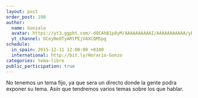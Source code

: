 ```yaml
---
layout: post
order_post: 190
author:
  name: Gonzalo
  avatar: https://yt3.ggpht.com/-d8CAhB1p8yM/AAAAAAAAAAI/AAAAAAAAAAA/yB7Yue1TjKE/s88-c-k-no/photo.jpg
  yt_channel: UCeyNeOTyARtPEjVAXCQM5pg
schedule:
  in_spain: 2015-12-11 12:00:00 +0100
  international: http://bit.ly/Horario-Gonzo
categories: tema-libre
public_participation: true
---
```

No tenemos un tema fijo, ya que sera un directo donde la gente podra exponer su
tema. Asín que tendremos varios temas sobre los que hablar.
